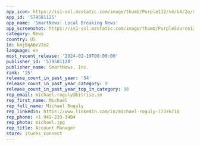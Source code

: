 ```yaml
---
app_icon: https://is1-ssl.mzstatic.com/image/thumb/Purple112/v4/b4/2e/da/b42eda69-896f-d9b6-8864-cafd9d3eb12a/AppIcon-0-0-1x_U007emarketing-0-7-0-0-85-220.png/1024x1024bb.png
app_id: '579581125'
app_name: 'SmartNews: Local Breaking News'
app_screenshot: https://is1-ssl.mzstatic.com/image/thumb/PurpleSource126/v4/63/04/1e/63041e60-833a-79ba-d9cc-72ac1a438c7f/29f1da65-d73e-4344-84de-ea96ff4a1c7e_SC_01.1.png/1284x2778bb.png
category: News
country: US
id: kmjBqABeVIe2
language: en
most_recent_release: '2024-02-19T00:00:00'
publisher_id: '579581128'
publisher_name: SmartNews, Inc.
rank: '25'
release_count_in_past_year: '54'
release_count_in_past_year_category: 9
release_count_in_past_year_top_in_category: 38
rep_email: michael.roguly@bitrise.io
rep_first_name: Michael
rep_full_name: Michael Roguly
rep_linkedin: https://www.linkedin.com/in/michael-roguly-77376710
rep_phone: +1 949-233-3404
rep_photo: michael.jpg
rep_title: Account Manager
store: itunes_connect
---
```

